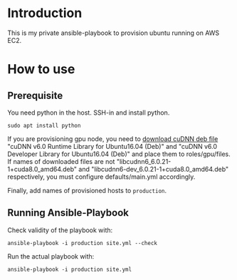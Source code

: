 # Introduction

This is my private ansible-playbook to provision ubuntu running on AWS EC2.

# How to use

## Prerequisite

You need python in the host. SSH-in and install python.

```
sudo apt install python
```

If you are provisioning gpu node, you need to [download cuDNN deb file](https://developer.nvidia.com/cudnn) "cuDNN v6.0 Runtime Library for Ubuntu16.04 (Deb)" and "cuDNN v6.0 Developer Library for Ubuntu16.04 (Deb)" and place them to roles/gpu/files.
If names of downloaded files are not "libcudnn6_6.0.21-1+cuda8.0_amd64.deb" and "libcudnn6-dev_6.0.21-1+cuda8.0_amd64.deb" respectively, you must configure defaults/main.yml accordingly.

Finally, add names of provisioned hosts to `production`.

## Running Ansible-Playbook

Check validity of the playbook with:

```
ansible-playbook -i production site.yml --check
```

Run the actual playbook with:

```
ansible-playbook -i production site.yml
```
